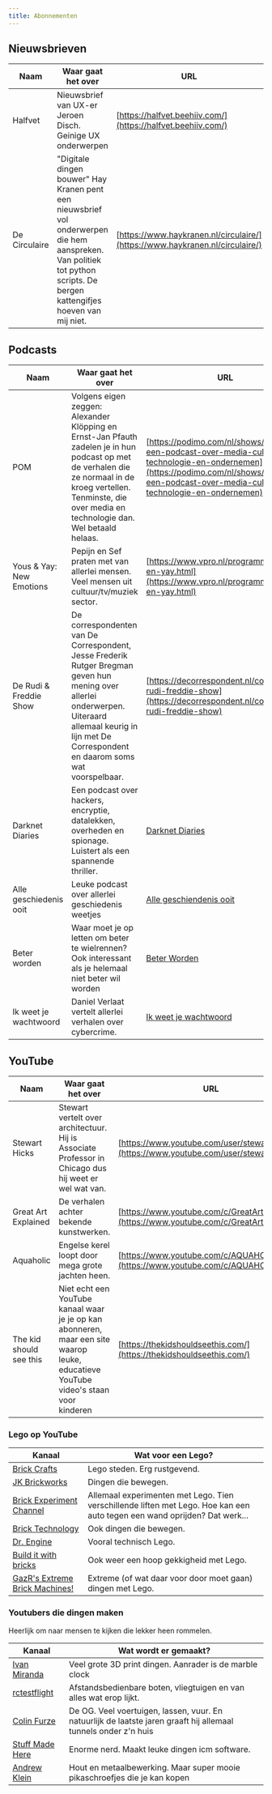 ```yaml
---
title: Abonnementen
---
```


## Nieuwsbrieven

| Naam          | Waar gaat het over                                                                                                                                                        | URL                                                                          |
| ------------- | ------------------------------------------------------------------------------------------------------------------------------------------------------------------------- | ---------------------------------------------------------------------------- |
| Halfvet       | Nieuwsbrief van UX-er Jeroen Disch. Geinige UX onderwerpen                                                                                                                | [https://halfvet.beehiiv.com/](https://halfvet.beehiiv.com/)                 |
| De Circulaire | "Digitale dingen bouwer" Hay Kranen pent een nieuwsbrief vol onderwerpen die hem aanspreken. Van politiek tot python scripts. De bergen kattengifjes hoeven van mij niet. | [https://www.haykranen.nl/circulaire/](https://www.haykranen.nl/circulaire/) |

## Podcasts

| Naam                     | Waar gaat het over                                                                                                                                                                                                | URL                                                                                                                                                                                  |
| ------------------------ | ----------------------------------------------------------------------------------------------------------------------------------------------------------------------------------------------------------------- | ------------------------------------------------------------------------------------------------------------------------------------------------------------------------------------ |
| POM                      | Volgens eigen zeggen: Alexander Klöpping en Ernst-Jan Pfauth zadelen je in hun podcast op met de verhalen die ze normaal in de kroeg vertellen. Tenminste, die over media en technologie dan. Wel betaald helaas. | [https://podimo.com/nl/shows/pom-een-podcast-over-media-cultuur-technologie-en-ondernemen](https://podimo.com/nl/shows/pom-een-podcast-over-media-cultuur-technologie-en-ondernemen) |
| Yous & Yay: New Emotions | Pepijn en Sef praten met van allerlei mensen. Veel mensen uit cultuur/tv/muziek sector.                                                                                                                           | [https://www.vpro.nl/programmas/yous-en-yay.html](https://www.vpro.nl/programmas/yous-en-yay.html)                                                                                   |
| De Rudi & Freddie Show   | De correspondenten van De Correspondent, Jesse Frederik Rutger Bregman geven hun mening over allerlei onderwerpen. Uiteraard allemaal keurig in lijn met De Correspondent en daarom soms wat voorspelbaar.        | [https://decorrespondent.nl/collectie/de-rudi-freddie-show](https://decorrespondent.nl/collectie/de-rudi-freddie-show)                                                               |
| Darknet Diaries          | Een podcast over hackers, encryptie, datalekken, overheden en spionage. Luistert als een spannende thriller.                                                                                                      | [Darknet Diaries](https://darknetdiaries.com/)                                                                                                                                       |
| Alle geschiedenis ooit   | Leuke podcast over allerlei geschiedenis weetjes                                                                                                                                                                  | [Alle geschiendenis ooit](https://vriendvandeshow.nl/allegeschiedenisooit)                                                                                                           |
| Beter worden             | Waar moet je op letten om beter te wielrennen? Ook interessant als je helemaal niet beter wil worden                                                                                                              | [Beter Worden](https://podcasts.apple.com/nl/podcast/beter-worden/id1574684187)                                                                                                      |
| Ik weet je wachtwoord    | Daniel Verlaat vertelt allerlei verhalen over cybercrime.                                                                                                                                                         | [Ik weet je wachtwoord](https://ikweetjewachtwoord.nl/podcast/)                                                                                                                      |

## YouTube

| Naam                    | Waar gaat het over                                                                                                                   | URL                                                                                        |
| ----------------------- | ------------------------------------------------------------------------------------------------------------------------------------ | ------------------------------------------------------------------------------------------ |
| Stewart Hicks           | Stewart vertelt over architectuur. Hij is Associate Professor in Chicago dus hij weet er wel wat van.                                | [https://www.youtube.com/user/stewarthicks](https://www.youtube.com/user/stewarthicks)     |
| Great Art Explained     | De verhalen achter bekende kunstwerken.                                                                                              | [https://www.youtube.com/c/GreatArtExplained](https://www.youtube.com/c/GreatArtExplained) |
| Aquaholic               | Engelse kerel loopt door mega grote jachten heen.                                                                                    | [https://www.youtube.com/c/AQUAHOLIC](https://www.youtube.com/c/AQUAHOLIC)                 |
| The kid should see this | Niet echt een YouTube kanaal waar je je op kan abonneren, maar een site waarop leuke, educatieve YouTube video's staan voor kinderen | [https://thekidshouldseethis.com/](https://thekidshouldseethis.com/)                       |

### Lego op YouTube

|Kanaal|Wat voor een Lego?|
|----|-----|
| [Brick Crafts](https://www.youtube.com/@Brick_Crafts)             | Lego steden. Erg rustgevend.       |
|       [JK Brickworks](https://www.youtube.com/@JKBrickworks)   | Dingen die bewegen.|
|[Brick Experiment Channel](https://www.youtube.com/@BrickExperimentChannel)|Allemaal experimenten met Lego. Tien verschillende liften met Lego. Hoe kan een auto tegen een wand oprijden? Dat werk...|
|[Brick Technology](https://www.youtube.com/@BrickTechnology)|Ook dingen die bewegen.|
|[Dr. Engine](https://www.youtube.com/@DrEngine)|Vooral technisch Lego.|
|[Build it with bricks](https://www.youtube.com/@BuilditwithBricks)|Ook weer een hoop gekkigheid met Lego.|
|[GazR's Extreme Brick Machines!](https://www.youtube.com/@GazRsExtremeBrickMachines)|Extreme (of wat daar voor door moet gaan) dingen met Lego.|

### Youtubers die dingen maken

Heerlijk om naar mensen te kijken die lekker heen rommelen.

| Kanaal                                                            | Wat wordt er gemaakt?                                                                                           |
| ----------------------------------------------------------------- | --------------------------------------------------------------------------------------------------------------- |
| [Ivan Miranda](https://www.youtube.com/@ivanmirandawastaken)      | Veel grote 3D print dingen. Aanrader is de marble clock                                                         |
| [rctestflight](https://www.youtube.com/@rctestflight)             | Afstandsbedienbare boten, vliegtuigen en van alles wat erop lijkt.                                              |
| [Colin Furze](https://www.youtube.com/@colinfurze)                | De OG. Veel voertuigen, lassen, vuur. En natuurlijk de laatste jaren graaft hij allemaal tunnels onder z'n huis |
| [Stuff Made Here](https://www.youtube.com/@StuffMadeHere)         | Enorme nerd. Maakt leuke dingen icm software.                                                                   |
| [Andrew Klein](https://yewtu.be/channel/UCYJ6JJ7Q938Fls5He8zYRFA) | Hout en metaalbewerking. Maar super mooie pikaschroefjes die je kan kopen                                       |
